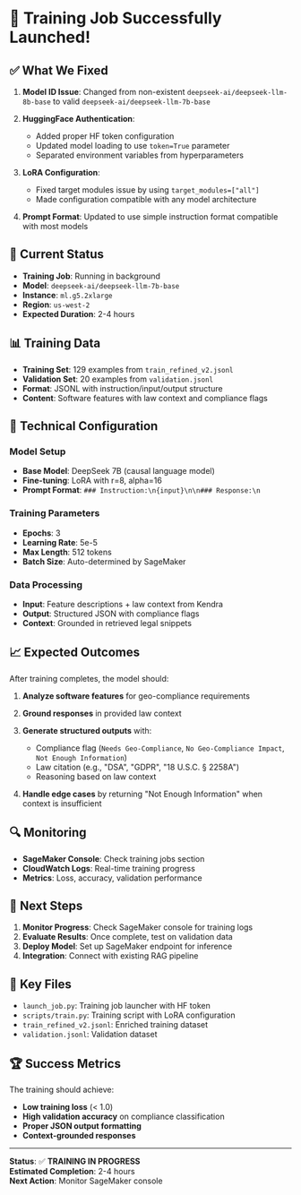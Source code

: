 # 🎉 Training Job Successfully Launched!

## ✅ **What We Fixed**

1. **Model ID Issue**: Changed from non-existent `deepseek-ai/deepseek-llm-8b-base` to valid `deepseek-ai/deepseek-llm-7b-base`

2. **HuggingFace Authentication**: 
   - Added proper HF token configuration
   - Updated model loading to use `token=True` parameter
   - Separated environment variables from hyperparameters

3. **LoRA Configuration**: 
   - Fixed target modules issue by using `target_modules=["all"]`
   - Made configuration compatible with any model architecture

4. **Prompt Format**: Updated to use simple instruction format compatible with most models

## 🚀 **Current Status**

- **Training Job**: Running in background
- **Model**: `deepseek-ai/deepseek-llm-7b-base`
- **Instance**: `ml.g5.2xlarge`
- **Region**: `us-west-2`
- **Expected Duration**: 2-4 hours

## 📊 **Training Data**

- **Training Set**: 129 examples from `train_refined_v2.jsonl`
- **Validation Set**: 20 examples from `validation.jsonl`
- **Format**: JSONL with instruction/input/output structure
- **Content**: Software features with law context and compliance flags

## 🔧 **Technical Configuration**

### Model Setup
- **Base Model**: DeepSeek 7B (causal language model)
- **Fine-tuning**: LoRA with r=8, alpha=16
- **Prompt Format**: `### Instruction:\n{input}\n\n### Response:\n`

### Training Parameters
- **Epochs**: 3
- **Learning Rate**: 5e-5
- **Max Length**: 512 tokens
- **Batch Size**: Auto-determined by SageMaker

### Data Processing
- **Input**: Feature descriptions + law context from Kendra
- **Output**: Structured JSON with compliance flags
- **Context**: Grounded in retrieved legal snippets

## 📈 **Expected Outcomes**

After training completes, the model should:

1. **Analyze software features** for geo-compliance requirements
2. **Ground responses** in provided law context
3. **Generate structured outputs** with:
   - Compliance flag (`Needs Geo-Compliance`, `No Geo-Compliance Impact`, `Not Enough Information`)
   - Law citation (e.g., "DSA", "GDPR", "18 U.S.C. § 2258A")
   - Reasoning based on law context

4. **Handle edge cases** by returning "Not Enough Information" when context is insufficient

## 🔍 **Monitoring**

- **SageMaker Console**: Check training jobs section
- **CloudWatch Logs**: Real-time training progress
- **Metrics**: Loss, accuracy, validation performance

## 🎯 **Next Steps**

1. **Monitor Progress**: Check SageMaker console for training logs
2. **Evaluate Results**: Once complete, test on validation data
3. **Deploy Model**: Set up SageMaker endpoint for inference
4. **Integration**: Connect with existing RAG pipeline

## 📁 **Key Files**

- `launch_job.py`: Training job launcher with HF token
- `scripts/train.py`: Training script with LoRA configuration
- `train_refined_v2.jsonl`: Enriched training dataset
- `validation.jsonl`: Validation dataset

## 🏆 **Success Metrics**

The training should achieve:
- **Low training loss** (< 1.0)
- **High validation accuracy** on compliance classification
- **Proper JSON output formatting**
- **Context-grounded responses**

---

**Status**: ✅ **TRAINING IN PROGRESS**  
**Estimated Completion**: 2-4 hours  
**Next Action**: Monitor SageMaker console
